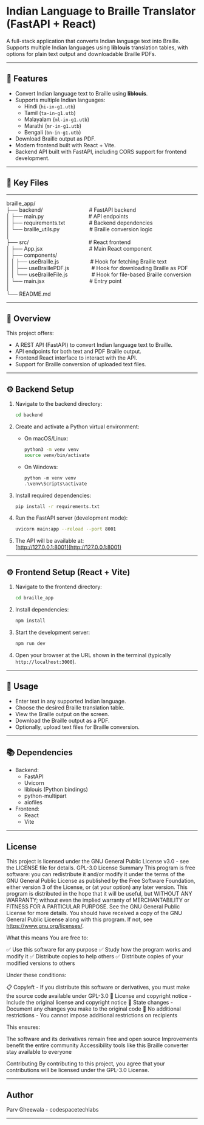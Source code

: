 # Indian Language to Braille Translator (FastAPI + React)

A full-stack application that converts Indian language text into Braille.  
Supports multiple Indian languages using **liblouis** translation tables, with options for plain text output and downloadable Braille PDFs.

---

## 🚀 Features

- Convert Indian language text to Braille using **liblouis**.
- Supports multiple Indian languages:
  - Hindi (`hi-in-g1.utb`)
  - Tamil (`ta-in-g1.utb`)
  - Malayalam (`ml-in-g1.utb`)
  - Marathi (`mr-in-g1.utb`)
  - Bengali (`bn-in-g1.utb`)
- Download Braille output as PDF.
- Modern frontend built with React + Vite.
- Backend API built with FastAPI, including CORS support for frontend development.

---

## 📂 Key Files

---

braille_app/\
├── backend/   &nbsp;&nbsp;&nbsp;&nbsp;&nbsp;&nbsp;&nbsp;&nbsp;&nbsp;&nbsp;&nbsp;&nbsp;&nbsp;&nbsp;&nbsp;&nbsp;&nbsp;&nbsp;&nbsp;&nbsp;&nbsp;&nbsp;&nbsp;&nbsp;&nbsp;&nbsp;&nbsp;&nbsp;&nbsp;                  # FastAPI backend\
│   ├── main.py &nbsp;&nbsp;&nbsp;&nbsp;&nbsp;&nbsp;&nbsp;&nbsp;&nbsp;&nbsp;&nbsp;&nbsp;&nbsp;&nbsp;&nbsp;&nbsp;&nbsp;&nbsp;&nbsp;&nbsp;&nbsp;&nbsp;&nbsp;&nbsp;&nbsp;&nbsp;&nbsp;&nbsp;               # API endpoints\
│   ├── requirements.txt &nbsp;&nbsp;&nbsp;&nbsp;&nbsp;&nbsp;&nbsp;&nbsp;&nbsp;&nbsp;&nbsp;&nbsp;&nbsp;&nbsp;       # Backend dependencies\
│   └── braille_utils.py  &nbsp;&nbsp;&nbsp;&nbsp;&nbsp;&nbsp;&nbsp;&nbsp;&nbsp;&nbsp;&nbsp;&nbsp;&nbsp;&nbsp;&nbsp;&nbsp;&nbsp;&nbsp;     # Braille conversion logic\
│\
├── src/  &nbsp;&nbsp;&nbsp;&nbsp;&nbsp;&nbsp;&nbsp;&nbsp;&nbsp;&nbsp;&nbsp;&nbsp;&nbsp;&nbsp;&nbsp;&nbsp;&nbsp;&nbsp;&nbsp;&nbsp;&nbsp;&nbsp;&nbsp;&nbsp;&nbsp;&nbsp;&nbsp;&nbsp;&nbsp;&nbsp;&nbsp;&nbsp;&nbsp;&nbsp;&nbsp;&nbsp;&nbsp;&nbsp;                     # React frontend\
│   ├── App.jsx        &nbsp;&nbsp;&nbsp;&nbsp;&nbsp;&nbsp;&nbsp;&nbsp;&nbsp;&nbsp;&nbsp;&nbsp;&nbsp;&nbsp;&nbsp;&nbsp;&nbsp;&nbsp;&nbsp;&nbsp;&nbsp;&nbsp;&nbsp;&nbsp;&nbsp;&nbsp;&nbsp;&nbsp;&nbsp;       # Main React component\
│   ├── components/\
│   │   ├── useBraille.js   &nbsp;&nbsp;&nbsp;&nbsp;&nbsp;&nbsp;&nbsp;&nbsp;&nbsp;&nbsp;&nbsp;&nbsp;&nbsp;&nbsp;&nbsp;&nbsp;&nbsp;&nbsp;&nbsp;  # Hook for fetching Braille text\
│   │   ├── useBraillePDF.js &nbsp;&nbsp;&nbsp;&nbsp;&nbsp;&nbsp;&nbsp;&nbsp;&nbsp;&nbsp;&nbsp;&nbsp;&nbsp; # Hook for downloading Braille as PDF\
│   │   └── useBrailleFile.js &nbsp;&nbsp;&nbsp;&nbsp;&nbsp;&nbsp;&nbsp;&nbsp;&nbsp;&nbsp;&nbsp;&nbsp;&nbsp;&nbsp; # Hook for file-based Braille conversion\
│   └── main.jsx    &nbsp;&nbsp;&nbsp;&nbsp;&nbsp;&nbsp;&nbsp;&nbsp;&nbsp;&nbsp;&nbsp;&nbsp;&nbsp;&nbsp;&nbsp;&nbsp;&nbsp;&nbsp;&nbsp;&nbsp;&nbsp;&nbsp;&nbsp;&nbsp;&nbsp;&nbsp;&nbsp;&nbsp;         # Entry point\
│\
└── README.md

---

## 📝 Overview

This project offers:

- A REST API (FastAPI) to convert Indian language text to Braille.
- API endpoints for both text and PDF Braille output.
- Frontend React interface to interact with the API.
- Support for Braille conversion of uploaded text files.

---

## ⚙️ Backend Setup

1. Navigate to the backend directory:

    ```bash
    cd backend
    ```

2. Create and activate a Python virtual environment:

    - On macOS/Linux:

      ```bash
      python3 -m venv venv
      source venv/bin/activate
      ```

    - On Windows:

      ```powershell
      python -m venv venv
      .\venv\Scripts\activate
      ```

3. Install required dependencies:

    ```bash
    pip install -r requirements.txt
    ```

4. Run the FastAPI server (development mode):

    ```bash
    uvicorn main:app --reload --port 8001
    ```

5. The API will be available at:  
   [http://127.0.0.1:8001](http://127.0.0.1:8001)

---

## ⚙️ Frontend Setup (React + Vite)

1. Navigate to the frontend directory:

    ```bash
    cd braille_app
    ```

2. Install dependencies:

    ```bash
    npm install
    ```

3. Start the development server:

    ```bash
    npm run dev
    ```

4. Open your browser at the URL shown in the terminal (typically `http://localhost:3000`).

---

## 🔗 Usage

- Enter text in any supported Indian language.
- Choose the desired Braille translation table.
- View the Braille output on the screen.
- Download the Braille output as a PDF.
- Optionally, upload text files for Braille conversion.

---

## 📚 Dependencies

- Backend:
  - FastAPI
  - Uvicorn
  - liblouis (Python bindings)
  - python-multipart
  - aiofiles
- Frontend:
  - React
  - Vite

---

## License

This project is licensed under the GNU General Public License v3.0 - see the LICENSE file for details.
GPL-3.0 License Summary
This program is free software: you can redistribute it and/or modify
it under the terms of the GNU General Public License as published by
the Free Software Foundation, either version 3 of the License, or
(at your option) any later version.
This program is distributed in the hope that it will be useful,
but WITHOUT ANY WARRANTY; without even the implied warranty of
MERCHANTABILITY or FITNESS FOR A PARTICULAR PURPOSE. See the
GNU General Public License for more details.
You should have received a copy of the GNU General Public License
along with this program. If not, see https://www.gnu.org/licenses/.

What this means
You are free to:

✅ Use this software for any purpose
✅ Study how the program works and modify it
✅ Distribute copies to help others
✅ Distribute copies of your modified versions to others

Under these conditions:

📋 Copyleft - If you distribute this software or derivatives, you must make the source code available under GPL-3.0
📄 License and copyright notice - Include the original license and copyright notice
🔄 State changes - Document any changes you make to the original code
🚫 No additional restrictions - You cannot impose additional restrictions on recipients

This ensures:

The software and its derivatives remain free and open source
Improvements benefit the entire community
Accessibility tools like this Braille converter stay available to everyone

Contributing
By contributing to this project, you agree that your contributions will be licensed under the GPL-3.0 License.

---

## Author

Parv Gheewala - codespacetechlabs

---
